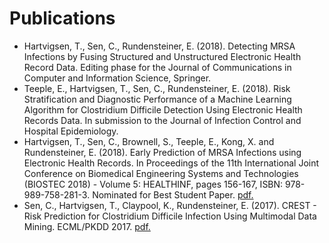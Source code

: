 # Publications

- Hartvigsen, T., Sen, C., Rundensteiner, E. (2018). Detecting MRSA Infections by Fusing Structured and Unstructured Electronic Health Record Data. Editing phase for the Journal of Communications in Computer and Information Science, Springer.
- Teeple, E., Hartvigsen, T., Sen, C., Rundensteiner, E. (2018). Risk Stratification and Diagnostic Performance of a Machine Learning Algorithm for Clostridium Difficile Detection Using Electronic Health Records Data. In submission to the Journal of Infection Control and Hospital Epidemiology.
- Hartvigsen, T., Sen, C., Brownell, S., Teeple, E., Kong, X. and Rundensteiner, E. (2018). Early Prediction of MRSA Infections using Electronic Health Records. In Proceedings of the 11th International Joint Conference on Biomedical Engineering Systems and Technologies (BIOSTEC 2018) - Volume 5: HEALTHINF, pages 156-167, ISBN: 978-989-758-281-3. Nominated for Best Student Paper. [pdf.](http://www.scitepress.org/Papers/2018/65996/65996.pdf)
- Sen, C., Hartvigsen, T., Claypool, K., Rundensteiner, E. (2017). CREST - Risk Prediction for Clostridium Difficile Infection Using Multimodal Data Mining. ECML/PKDD 2017. [pdf.](http://ecmlpkdd2017.ijs.si/papers/paperID487.pdf)
